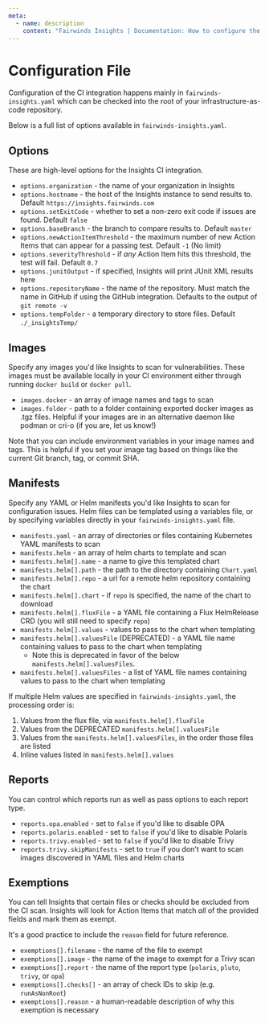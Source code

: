 ```yaml
---
meta:
  - name: description
    content: "Fairwinds Insights | Documentation: How to configure the CI integration"
---
```

# Configuration File
Configuration of the CI integration happens mainly in `fairwinds-insights.yaml`
which can be checked into the root of your infrastructure-as-code repository.

Below is a full list of options available in `fairwinds-insights.yaml`.

## Options
These are high-level options for the Insights CI integration.
* `options.organization` - the name of your organization in Insights
* `options.hostname` - the host of the Insights instance to send results to. Default `https://insights.fairwinds.com`
* `options.setExitCode` - whether to set a non-zero exit code if issues are found. Default `false`
* `options.baseBranch` - the branch to compare results to. Default `master`
* `options.newActionItemThreshold` - the maximum number of new Action Items that can appear for a passing test. Default `-1` (No limit)
* `options.severityThreshold` - if _any_ Action Item hits this threshold, the test will fail. Default `0.7`
* `options.junitOutput` - if specified, Insights will print JUnit XML results here
* `options.repositoryName` - the name of the repository. Must match the name in GitHub if using the GitHub integration. Defaults to the output of `git remote -v`
* `options.tempFolder` - a temporary directory to store files. Default `./_insightsTemp/`

## Images
Specify any images you'd like Insights to scan for vulnerabilities. These images must be available
locally in your CI environment either through running `docker build` or `docker pull`.

* `images.docker` - an array of image names and tags to scan
* `images.folder` - path to a folder containing exported docker images as .tgz files. Helpful if your images are in an alternative daemon like podman or cri-o (if you are, let us know!)

Note that you can include environment variables in your image names and tags. This is helpful
if you set your image tag based on things like the current Git branch, tag, or commit SHA.

## Manifests
Specify any YAML or Helm manifests you'd like Insights to scan for configuration issues.
Helm files can be templated using a variables file, or by specifying variables directly
in your `fairwinds-insights.yaml` file.

* `manifests.yaml` - an array of directories or files containing Kubernetes YAML manifests to scan
* `manifests.helm` - an array of helm charts to template and scan
* `manifests.helm[].name` - a name to give this templated chart
* `manifests.helm[].path` - the path to the directory containing `Chart.yaml`
* `manifests.helm[].repo` - a url for a remote helm repository containing the chart
* `manifests.helm[].chart` - if `repo` is specified, the name of the chart to download
* `manifests.helm[].fluxFile` - a YAML file containing a Flux HelmRelease CRD (you will still need to specify `repo`)
* `manifests.helm[].values` - values to pass to the chart when templating
* `manifests.helm[].valuesFile` (DEPRECATED) - a YAML file name containing values to pass to the chart when templating
  * Note this is deprecated in favor of the below `manifests.helm[].valuesFiles`.
* `manifests.helm[].valuesFiles` - a list of YAML file names containing values to pass to the chart when templating

If multiple Helm values are specified in `fairwinds-insights.yaml`, the processing order is:
1. Values from the flux file, via `manifests.helm[].fluxFile`
2. Values from the DEPRECATED `manifests.helm[].valuesFile`
3. Values from the `manifests.helm[].valuesFiles`, in the order those files are listed
4. Inline values listed in `manifests.helm[].values`

## Reports
You can control which reports run as well as pass options to each report type.

* `reports.opa.enabled` - set to `false` if you'd like to disable OPA
* `reports.polaris.enabled` - set to `false` if you'd like to disable Polaris
* `reports.trivy.enabled` - set to `false` if you'd like to disable Trivy
* `reports.trivy.skipManifests` - set to `true` if you don't want to scan images discovered in YAML files and Helm charts

## Exemptions
You can tell Insights that certain files or checks should be excluded from the CI scan.
Insights will look for Action Items that match _all_ of the provided fields and mark them as exempt.

It's a good practice to include the `reason` field for future reference.

* `exemptions[].filename` - the name of the file to exempt
* `exemptions[].image` - the name of the image to exempt for a Trivy scan
* `exemptions[].report` - the name of the report type (`polaris`, `pluto`, `trivy`, or `opa`)
* `exemptions[].checks[]` - an array of check IDs to skip (e.g. `runAsNonRoot`)
* `exemptions[].reason` - a human-readable description of why this exemption is necessary
